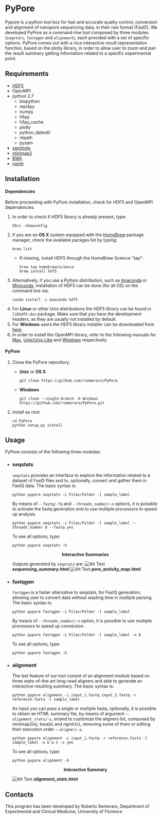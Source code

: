 # PyPore
Pypore is a python tool box for fast and accurate quality control, conversion and alignment of nanopore sequencing data, in their raw format (Fast5). We developed PyPore as a command-line tool composed by three modules (`seqstats`, `fastqgen` and `alignment`), each provided with a set of specific options. PyPore comes out with a nice interactive result representation function, based on the plotly library, in order to allow user to zoom and pan the result summary getting information related to a specific experimental point.

## Requirements
- [HDF5](http://www.hdfgroup.org/HDF5/)
- OpenMPI
- python 2.7
  - biopython
  - mpi4py
  - numpy
  - h5py
  - h5py_cache
  - plotly
  - python_dateutil
  - ntpath
  - pysam
- [samtools](http://www.htslib.org/download/)  
- [minimap2](https://github.com/lh3/minimap2)
- [BWA](https://sourceforge.net/projects/bio-bwa/files/)
- [ngmlr](https://github.com/philres/ngmlr)

## Installation
#### Dependencies
Before proceeding with PyPore installation, check for HDF5 and OpenMPI dependencies.
1. In order to check if HDF5 library is already present, type:
   ```
   h5cc -showconfig
   ```
1. If you are on **OS X** system equipped with the [HomeBrew](https://brew.sh) package manager, check the available packges list by typing:
    ```
    brew list
    ```
    * If missing, install HDF5 through the HomeBrew Science "tap":
    
       ```
       brew tap homebrew/science
       brew install hdf5
       ```
1. Alternatively, if you use a Python distribution, such as [Anaconda](https://www.anaconda.com) or [Miniconda](https://conda.io/miniconda.html), installation of HDF5 can be done (for all OS) on the command line via:
    ```
    conda install -c anaconda hdf5
    ```
1. For **Linux** or other Unix distributions the HDF5 library can be found in `libhdf5-dev` package. Make sure that you have the development headers, as they are usually not installed by default.
1. For **Windows** users the HDF5 library installer can be downloaded from [here](https://support.hdfgroup.org/HDF5/release/obtain518.html).
1. In order to install the OpenMPI library, refer to the following manuals for [Mac](https://github.com/rsemeraro/PyPore/blob/master/readme_data/MPI_mac.md), [Unix/Unix Like](https://github.com/rsemeraro/PyPore/blob/master/readme_data/OpenMPIUnix.md) and [Windows](https://github.com/rsemeraro/PyPore/blob/master/readme_data/MPI_Win.md) respectively.
#### PyPore
1. Clone the PyPore repository:

    * **Unix** or **OS X**
       ```
       git clone https://github.com/rsemeraro/PyPore
       ```
    * **Windows**
       ```
       git clone --single-branch -b Windows https://github.com/rsemeraro/PyPore.git
       ```
1. Install as root:
    ```
    cd PyPore
    python setup.py install
    ```
 
## Usage
PyPore consists of the following three modules:
- ### seqstats
   `seqstats` provides an interface to explore the information related to a dataset of Fast5 files and to, optionally, convert and gather them in FastQ data. The basic syntax is:
    ```
    python pypore seqstats -i Files/Folder -l sample_label
    ```
    By means of `--fastq/-fq` and `--threads_number/-n` options, it is possible to activate the fastq generation and to use multiple processors to speed up analysis. 
    ```
    python pypore seqstats -i Files/Folder -l sample_label --threads_number 8 --fastq yes
    ```
    To see all options, type:
    ```
    python pypore seqstats -h
    ```
    <p align="center">    
        <b>Interactive Summaries</b>
    </p>
    
    Outputs generated by `seqstats` are:
    ![Alt Text](https://github.com/rsemeraro/PyPore/blob/master/readme_data/Seq_summary.gif)
    _**sequencing_summary.html**_
    ![Alt Text](https://github.com/rsemeraro/PyPore/blob/master/readme_data/pore_map.gif)
    _**pore_activity_map.html**_
- ### fastqgen 
    `fastqgen` is a faster alternative to seqstats, for FastQ generation, allowing user to convert data without wasting time in multiple parsing. The basic syntax is:
    ```
    python pypore fastqgen -i Files/Folder -l sample_label
    ```
    By means of `--threads_number/-n` option, it is possible to use multiple processors to speed up conversion.    
    ```
    python pypore fastqgen -i Files/Folder -l sample_label -n 8
    ```
    To see all options, type:
    ```
    python pypore fastqgen -h
    ```
- ### alignment 
   The last feature of our tool consist of an alignment module based on three state-of-the-art long-read aligners and able to generate an interactive resulting summary. The basic syntax is:
    ```
    python pypore alignment -i input_1.fastq input_2.fastq -r reference.fasta -l sample_label
    ```
    As input you can pass a single or multiple fastq, optionally, it is possible to obtain an HTML summary file, by means of argument `—-alignment_stats/-s`, or/and to customize the aligners list, composed by minimap2(`m`), bwa(`b`) and ngmlr(`n`), removing some of them or editing their execution order `—-aligner/-a`.
    ```
    python pypore alignment -i input_1.fastq -r reference.fasta -l sample_label -a b m n -s yes
    ```
    To see all options, type:
    ```
    python pypore alignment -h
    ```
    <p align="center">    
        <b>Interactive Summary</b>
    </p>
    
    ![Alt Text](https://github.com/rsemeraro/PyPore/blob/master/readme_data/alignment_summary.gif)
    _**alignment_stats.html**_
## Contacts

This program has been developed by Roberto Semeraro, Department of Experimental and Clinical Medicine, University of Florence
